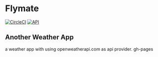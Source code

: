 # Flymate
[![CircleCI](https://circleci.com/gh/TESLAA/Flymate.svg?style=svg)](https://circleci.com/gh/TESLAA/Flymate)
[![API](https://img.shields.io/badge/API-27%2B-blue.svg?style=flat)](https://android-arsenal.com/api?level=27)

## Another Weather App

a weather app with using openweatherapi.com as api provider.
gh-pages
